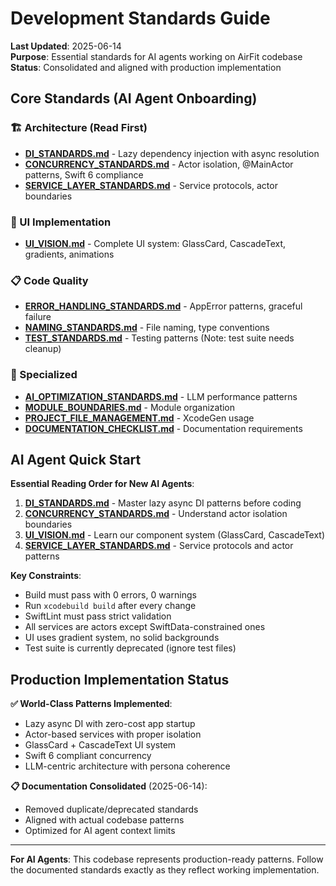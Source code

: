 # Development Standards Guide

**Last Updated**: 2025-06-14  
**Purpose**: Essential standards for AI agents working on AirFit codebase  
**Status**: Consolidated and aligned with production implementation

## Core Standards (AI Agent Onboarding)

### 🏗️ Architecture (Read First)
- **[DI_STANDARDS.md](./DI_STANDARDS.md)** - Lazy dependency injection with async resolution
- **[CONCURRENCY_STANDARDS.md](./CONCURRENCY_STANDARDS.md)** - Actor isolation, @MainActor patterns, Swift 6 compliance
- **[SERVICE_LAYER_STANDARDS.md](./SERVICE_LAYER_STANDARDS.md)** - Service protocols, actor boundaries

### 🎨 UI Implementation
- **[UI_VISION.md](./UI_VISION.md)** - Complete UI system: GlassCard, CascadeText, gradients, animations

### 📋 Code Quality
- **[ERROR_HANDLING_STANDARDS.md](./ERROR_HANDLING_STANDARDS.md)** - AppError patterns, graceful failure
- **[NAMING_STANDARDS.md](./NAMING_STANDARDS.md)** - File naming, type conventions
- **[TEST_STANDARDS.md](./TEST_STANDARDS.md)** - Testing patterns (Note: test suite needs cleanup)

### 🎯 Specialized
- **[AI_OPTIMIZATION_STANDARDS.md](./AI_OPTIMIZATION_STANDARDS.md)** - LLM performance patterns
- **[MODULE_BOUNDARIES.md](./MODULE_BOUNDARIES.md)** - Module organization
- **[PROJECT_FILE_MANAGEMENT.md](./PROJECT_FILE_MANAGEMENT.md)** - XcodeGen usage
- **[DOCUMENTATION_CHECKLIST.md](./DOCUMENTATION_CHECKLIST.md)** - Documentation requirements

## AI Agent Quick Start

**Essential Reading Order for New AI Agents**:

1. **[DI_STANDARDS.md](./DI_STANDARDS.md)** - Master lazy async DI patterns before coding
2. **[CONCURRENCY_STANDARDS.md](./CONCURRENCY_STANDARDS.md)** - Understand actor isolation boundaries  
3. **[UI_VISION.md](./UI_VISION.md)** - Learn our component system (GlassCard, CascadeText)
4. **[SERVICE_LAYER_STANDARDS.md](./SERVICE_LAYER_STANDARDS.md)** - Service protocols and actor patterns

**Key Constraints**:
- Build must pass with 0 errors, 0 warnings
- Run `xcodebuild build` after every change
- SwiftLint must pass strict validation
- All services are actors except SwiftData-constrained ones
- UI uses gradient system, no solid backgrounds
- Test suite is currently deprecated (ignore test files)

## Production Implementation Status

**✅ World-Class Patterns Implemented**:
- Lazy async DI with zero-cost app startup
- Actor-based services with proper isolation
- GlassCard + CascadeText UI system
- Swift 6 compliant concurrency
- LLM-centric architecture with persona coherence

**📋 Documentation Consolidated** (2025-06-14):
- Removed duplicate/deprecated standards
- Aligned with actual codebase patterns
- Optimized for AI agent context limits

---
**For AI Agents**: This codebase represents production-ready patterns. Follow the documented standards exactly as they reflect working implementation.